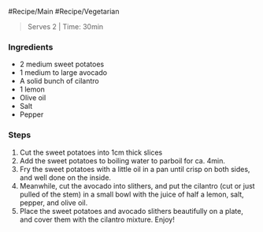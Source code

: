 #Recipe/Main #Recipe/Vegetarian

> Serves 2 | Time: 30min
### Ingredients
- 2 medium sweet potatoes
- 1 medium to large avocado
- A solid bunch of cilantro
- 1 lemon
- Olive oil
- Salt
- Pepper
### Steps
1. Cut the sweet potatoes into 1cm thick slices
2. Add the sweet potatoes to boiling water to parboil for ca. 4min. 
3. Fry the sweet potatoes with a little oil in a pan until crisp on both sides, and well done on the inside.
4. Meanwhile, cut the avocado into slithers, and put the cilantro (cut or just pulled of the stem) in a small bowl with the juice of half a lemon, salt, pepper, and olive oil.
5. Place the sweet potatoes and avocado slithers beautifully on a plate, and cover them with the cilantro mixture. Enjoy!